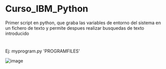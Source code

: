 # Curso_IBM_Python
Primer script en python, que graba las variables de entorno del sistema en un fichero de texto y permite despues realizar busquedas de texto introducido
#
Ej: 
myprogram.py 'PROGRAMFILES'

![image](https://github.com/user-attachments/assets/f9df0318-9140-4dc7-a273-250ecfe8615e)

